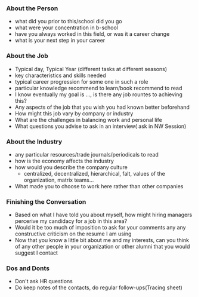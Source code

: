 ### About the Person

* what did you prior to this/school did you go
* what were your concentration in b-school
* have you always worked in this field, or was it a career change 
* what is your next step in your career

### About the Job

* Typical day, Typical Year \(different tasks at different seasons\)
* key characteristics and skills needed
* typical career progression for some one in such a role
* particular knowledge recommend to learn/book recommend to read
* I know eventually my goal is ..., is there any job rountes to achieving this?
* Any aspects of the job that you wish you had known better beforehand
* How might this job vary by company or industry
* What are the challenges in balancing work and personal life
* What questions you advise to ask in an interview\( ask in NW Session\)

### About the Industry

* any particular resources/trade journals/periodicals to read
* how is the economy affects the industry
* how would you describe the company culture
  * centralized, decentralized, hierarchical, falt, values of the organization, matrix teams...
* What made you to choose to work here rather than other companies

### Finishing the Conversation

* Based on what I have told you about myself, how might hiring managers percerive my candidacy for a job in this area?
* Would it be too much of imposition to ask for your comments any any constructive criticism on the resume I am using
* Now that you know a little bit about me and my interests, can you think of any other people in your organization or other alumni that you would suggest I contact

### Dos and Donts

* Don't ask HR questions
* Do keep notes of the contacts, do regular follow-ups\(Tracing sheet\)

### 



